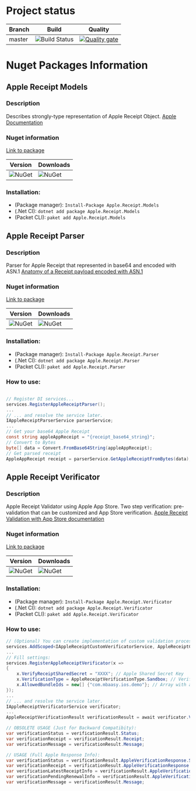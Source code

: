 # Project status
| Branch | Build        | Quality |
| ------------- | ------------- | ------------- |
| master | ![Build Status](https://github.com/shoshins/apple-receipt/workflows/Nuget%20Package%20Deploy/badge.svg)      | [![Quality gate](https://sonarcloud.io/api/project_badges/quality_gate?project=apple-receipt)](https://sonarcloud.io/dashboard?id=apple-receipt) |

# Nuget Packages Information

## Apple Receipt Models

### Description
Describes strongly-type representation of Apple Receipt Object.
[Apple Documentation](https://developer.apple.com/library/archive/releasenotes/General/ValidateAppStoreReceipt/Chapters/ReceiptFields.html)

### Nuget information
[Link to package](https://www.nuget.org/packages/Apple.Receipt.Models/)

| Version | Downloads |
| ------------- | ------------- |
| ![NuGet](https://img.shields.io/nuget/v/Apple.Receipt.Models.svg) | ![NuGet](https://img.shields.io/nuget/dt/Apple.Receipt.Models.svg) |

### Installation:
* (Package manager): ```Install-Package Apple.Receipt.Models```
* (.Net CI): ```dotnet add package Apple.Receipt.Models```
* (Packet CLI): ```paket add Apple.Receipt.Models```

## Apple Receipt Parser

### Description
Parser for Apple Receipt that represented in base64 and encoded with ASN.1
[Anatomy of a Receipt payload encoded with ASN.1](https://www.objc.io/issues/17-security/receipt-validation/)

### Nuget information
[Link to package](https://www.nuget.org/packages/Apple.Receipt.Parser/)

| Version | Downloads |
| ------------- | ------------- |
| ![NuGet](https://img.shields.io/nuget/v/Apple.Receipt.Parser.svg) | ![NuGet](https://img.shields.io/nuget/dt/Apple.Receipt.Parser.svg) |

### Installation:
* (Package manager): ```Install-Package Apple.Receipt.Parser```
* (.Net CI): ```dotnet add package Apple.Receipt.Parser```
* (Packet CLI): ```paket add Apple.Receipt.Parser```

### How to use:
```cs

// Register DI services...
services.RegisterAppleReceiptParser();
...
// ... and resolve the service later.
IAppleReceiptParserService parserService;
...
// Get your base64 Apple Receipt
const string appleAppReceipt = "{receipt_base64_string}";
// Convert to Bytes
byte[] data = Convert.FromBase64String(appleAppReceipt);
// Get parsed receipt
AppleAppReceipt receipt = parserService.GetAppleReceiptFromBytes(data);
```

## Apple Receipt Verificator

### Description
Apple Receipt Validator using Apple App Store.
Two step verification: pre-validation that can be customized and App Store verification.
[Apple Receipt Validation with App Store documentation](https://developer.apple.com/library/archive/releasenotes/General/ValidateAppStoreReceipt/Chapters/ValidateRemotely.html)

### Nuget information
[Link to package](https://www.nuget.org/packages/Apple.Receipt.Verificator/)

| Version | Downloads |
| ------------- | ------------- |
| ![NuGet](https://img.shields.io/nuget/v/Apple.Receipt.Verificator.svg) | ![NuGet](https://img.shields.io/nuget/dt/Apple.Receipt.Verificator.svg) |

### Installation:
* (Package manager): ```Install-Package Apple.Receipt.Verificator```
* (.Net CI): ```dotnet add package Apple.Receipt.Verificator ```
* (Packet CLI): ```paket add Apple.Receipt.Verificator```

### How to use:
```cs
// (Optional) You can create implementation of custom validation process:
services.AddScoped<IAppleReceiptCustomVerificatorService, AppleReceiptCustomVerificatorService>();
...
// Fill settings:
services.RegisterAppleReceiptVerificator(x =>
{
    x.VerifyReceiptSharedSecret = "XXXX"; // Apple Shared Secret Key
    x.VerificationType = AppleReceiptVerificationType.Sandbox; // Verification Type: Sandbox / Production
    x.AllowedBundleIds = new[] {"com.mbaasy.ios.demo"}; // Array with allowed bundle ids
});
...
// ... and resolve the service later.
IAppleReceiptVerificatorService verificator;
...
AppleReceiptVerificationResult verificationResult = await verificator.VerifyAppleReceiptAsync(appleAppReceipt);

// OBSOLETE USAGE (Just for Backward Compatibity):
var verificationStatus = verificationResult.Status;
var verificationReceipt = verificationResult.Receipt;
var verificationMessage = verificationResult.Message;

// USAGE (Full Apple Response Info):
var verificationStatus = verificationResult.AppleVerificationResponse.StatusCode;
var verificationReceipt = verificationResult.AppleVerificationResponse.Receipt;
var verificationLatestReceiptInfo = verificationResult.AppleVerificationResponse.LatestReceiptInfo;
var verificationPendingRenewalInfo = verificationResult.AppleVerificationResponse.PendingRenewalInfo;
var verificationMessage = verificationResult.Message;

```
